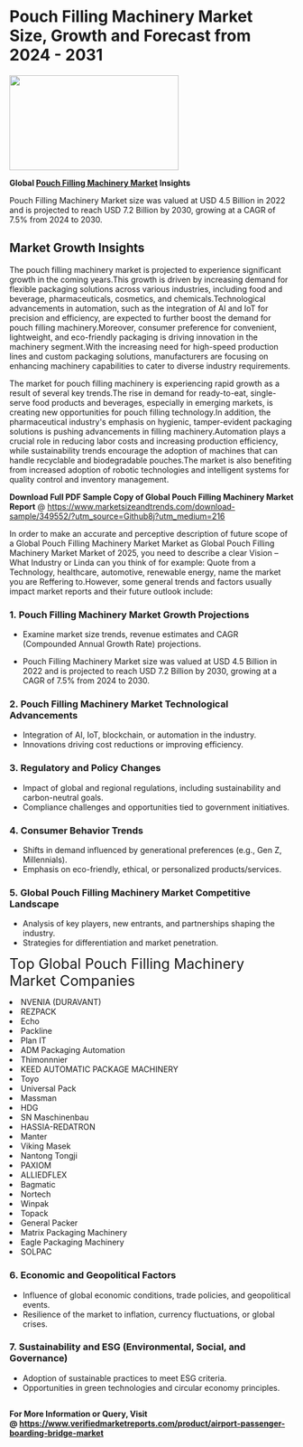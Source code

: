 <H1>Pouch Filling Machinery Market Size, Growth and Forecast from 2024 - 2031</H1><img class="aligncenter size-medium wp-image-584254" src="https://thirdeyenews.in/wp-content/uploads/2024/09/Global-Market-Research-300x168.jpeg" alt="" width="300" height="168" /><p><strong>Global&nbsp;<a href="https://www.marketsizeandtrends.com/download-sample/349552/?utm_source=Github8j?utm_medium=216">Pouch Filling Machinery Market</a> Insights</strong></p><p>Pouch Filling Machinery Market size was valued at USD 4.5 Billion in 2022 and is projected to reach USD 7.2 Billion by 2030, growing at a CAGR of 7.5% from 2024 to 2030.</p><p><h2>Market Growth Insights</h2> <p>The pouch filling machinery market is projected to experience significant growth in the coming years.This growth is driven by increasing demand for flexible packaging solutions across various industries, including food and beverage, pharmaceuticals, cosmetics, and chemicals.Technological advancements in automation, such as the integration of AI and IoT for precision and efficiency, are expected to further boost the demand for pouch filling machinery.Moreover, consumer preference for convenient, lightweight, and eco-friendly packaging is driving innovation in the machinery segment.With the increasing need for high-speed production lines and custom packaging solutions, manufacturers are focusing on enhancing machinery capabilities to cater to diverse industry requirements.</p> <p>The market for pouch filling machinery is experiencing rapid growth as a result of several key trends.The rise in demand for ready-to-eat, single-serve food products and beverages, especially in emerging markets, is creating new opportunities for pouch filling technology.In addition, the pharmaceutical industry's emphasis on hygienic, tamper-evident packaging solutions is pushing advancements in filling machinery.Automation plays a crucial role in reducing labor costs and increasing production efficiency, while sustainability trends encourage the adoption of machines that can handle recyclable and biodegradable pouches.The market is also benefiting from increased adoption of robotic technologies and intelligent systems for quality control and inventory management.</p> <p><span class=""><strong>Download Full PDF Sample Copy of Global Pouch Filling Machinery Market Report</strong> @ <a href="https://www.marketsizeandtrends.com/download-sample/349552/?utm_source=Github8j?utm_medium=216" target="_blank">https://www.marketsizeandtrends.com/download-sample/349552/?utm_source=Github8j?utm_medium=216</a></span></p><p>In order to make an accurate and perceptive description of future scope of a Global&nbsp;Pouch Filling Machinery Market Market as Global&nbsp;Pouch Filling Machinery Market Market of 2025, you need to describe a clear Vision &ndash; What Industry or Linda can you think of for example: Quote from a Technology, healthcare, automotive, renewable energy, name the market you are Reffering to.However, some general trends and factors usually impact market reports and their future outlook include:</p><h3>1.&nbsp;<strong>Pouch Filling Machinery Market Growth Projections</strong></h3><ul><li>Examine market size trends, revenue estimates and CAGR (Compounded Annual Growth Rate) projections.</li><li><p>Pouch Filling Machinery Market size was valued at USD 4.5 Billion in 2022 and is projected to reach USD 7.2 Billion by 2030, growing at a CAGR of 7.5% from 2024 to 2030.</p></li></ul><h3>2.&nbsp;<strong>Pouch Filling Machinery Market Technological Advancements</strong></h3><ul><li>Integration of AI, IoT, blockchain, or automation in the industry.</li><li>Innovations driving cost reductions or improving efficiency.</li></ul><h3>3.&nbsp;<strong>Regulatory and Policy Changes</strong></h3><ul><li>Impact of global and regional regulations, including sustainability and carbon-neutral goals.</li><li>Compliance challenges and opportunities tied to government initiatives.</li></ul><h3>4.&nbsp;<strong>Consumer Behavior Trends</strong></h3><ul><li>Shifts in demand influenced by generational preferences (e.g., Gen Z, Millennials).</li><li>Emphasis on eco-friendly, ethical, or personalized products/services.</li></ul><h3>5.&nbsp;<strong>Global Pouch Filling Machinery Market Competitive Landscape</strong></h3><ul><li>Analysis of key players, new entrants, and partnerships shaping the industry.</li><li>Strategies for differentiation and market penetration.</li></ul><p data-pm-slice="1 1 []"><span style="color: inherit; font-family: inherit; font-size: 25px;">Top Global Pouch Filling Machinery Market Companies</span></p><div class="" data-test-id=""><p><li>NVENIA (DURAVANT)</li><li> REZPACK</li><li> Echo</li><li> Packline</li><li> Plan IT</li><li> ADM Packaging Automation</li><li> Thimonnnier</li><li> KEED AUTOMATIC PACKAGE MACHINERY</li><li> Toyo</li><li> Universal Pack</li><li> Massman</li><li> HDG</li><li> SN Maschinenbau</li><li> HASSIA-REDATRON</li><li> Manter</li><li> Viking Masek</li><li> Nantong Tongji</li><li> PAXIOM</li><li> ALLIEDFLEX</li><li> Bagmatic</li><li> Nortech</li><li> Winpak</li><li> Topack</li><li> General Packer</li><li> Matrix Packaging Machinery</li><li> Eagle Packaging Machinery</li><li> SOLPAC</li></p></div><h3>6.&nbsp;<strong>Economic and Geopolitical Factors</strong></h3><ul><li>Influence of global economic conditions, trade policies, and geopolitical events.</li><li>Resilience of the market to inflation, currency fluctuations, or global crises.</li></ul><h3>7.&nbsp;<strong>Sustainability and ESG (Environmental, Social, and Governance)</strong></h3><ul><li>Adoption of sustainable practices to meet ESG criteria.</li><li>Opportunities in green technologies and circular economy principles.</li></ul><h2><strong style="font-size: 14px;">For More Information or Query, Visit @&nbsp;</strong><a style="background-color: #ffffff; font-size: 14px;" href="https://www.marketsizeandtrends.com/report/pouch-filling-machinery-market/" target="_blank">https://www.verifiedmarketreports.com/product/airport-passenger-boarding-bridge-market</a></h2>